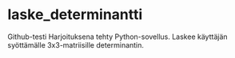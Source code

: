 # laske_determinantti
Github-testi
Harjoituksena tehty Python-sovellus.
Laskee käyttäjän syöttämälle 3x3-matriisille determinantin.
